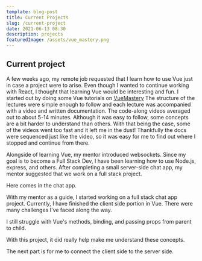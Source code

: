 ```yaml
---
template: blog-post
title: Current Projects
slug: /current-project
date: 2021-06-13 08:30
description: projects
featuredImage: /assets/vue_mastery.png
---
```


## Current project

A few weeks ago, my remote job requested that I learn how to use Vue just in case a project were to arise. Even though I wanted to continue working with React, I thought that learning Vue would be interesting and fun. I started out by doing some Vue tutorials on [VueMastery](www.vuemastery.com) The structure of the lectures were simple enough to follow and each lecture was accompanied with a video and written documentation. The code-along videos averaged out to about 5-14 minutes. Although it was easy to follow, some concepts are a bit harder to understand than others. With that being the case, some of the videos went too fast and it left me in the dust! Thankfully the docs were sequenced just like the video, so it was easy for me to find out where I stopped and continue from there.

Alongside of learning Vue, my mentor introduced websockets. Since my goal is to become a Full Stack Dev, I have been learning how to use Node.js, express, and others. After completing a small server-side chat app, my mentor suggested that we work on a full stack project.

Here comes in the chat app.

With my mentor as a guide, I started working on a full stack chat app project. Currently, I have finished the client side portion in Vue. There were many challenges I've faced along the way.

I still struggle with Vue's methods, binding, and passing props from parent to child.

With this project, it did really help make me understand these concepts.

The next part is for me to connect the client side to the server side.
